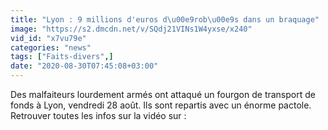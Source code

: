 ```yaml
---
title: "Lyon : 9 millions d'euros d\u00e9rob\u00e9s dans un braquage"
image: "https://s2.dmcdn.net/v/SQdj21VINs1W4yxse/x240"
vid_id: "x7vu79e"
categories: "news"
tags: ["Faits-divers",]
date: "2020-08-30T07:45:08+03:00"
---
```

Des malfaiteurs lourdement armés ont attaqué un fourgon de transport de fonds à Lyon, vendredi 28 août. Ils sont repartis avec un énorme pactole.  <br>Retrouver toutes les infos sur la vidéo sur : 
